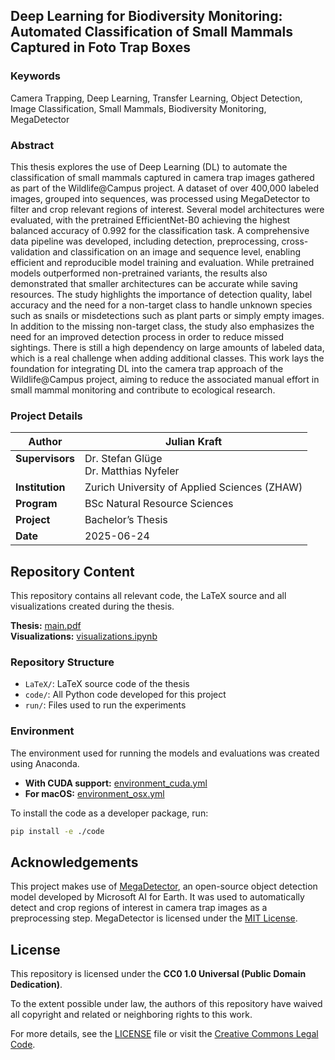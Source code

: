 ## Deep Learning for Biodiversity Monitoring: Automated Classification of Small Mammals Captured in Foto Trap Boxes

### Keywords
Camera Trapping, Deep Learning, Transfer Learning, Object Detection, Image Classification, Small Mammals, Biodiversity Monitoring, MegaDetector

### Abstract

This thesis explores the use of Deep Learning (DL) to automate the classification of small mammals captured in camera trap images gathered as part of the Wildlife@Campus project.
A dataset of over 400,000 labeled images, grouped into sequences, was processed using MegaDetector to filter and crop relevant regions of interest.
Several model architectures were evaluated, with the pretrained EfficientNet-B0 achieving the highest balanced accuracy of 0.992 for the classification task.
A comprehensive data pipeline was developed, including detection, preprocessing, cross-validation and classification on an image and sequence level, enabling efficient and reproducible model training and evaluation.
While pretrained models outperformed non-pretrained variants, the results also demonstrated that smaller architectures can be accurate while saving resources.
The study highlights the importance of detection quality, label accuracy and the need for a non-target class to handle unknown species such as snails or misdetections such as plant parts or simply empty images.
In addition to the missing non-target class, the study also emphasizes the need for an improved detection process in order to reduce missed sightings.
There is still a high dependency on large amounts of labeled data, which is a real challenge when adding additional classes.
This work lays the foundation for integrating DL into the camera trap approach of the Wildlife@Campus project, aiming to reduce the associated manual effort in small mammal monitoring and contribute to ecological research.

### Project Details

| **Author**       | Julian Kraft                              |
|------------------|--------------------------------------------|
| **Supervisors**<br><br> | Dr. Stefan Glüge<br>Dr. Matthias Nyfeler   |
| **Institution**  | Zurich University of Applied Sciences (ZHAW) |
| **Program**      | BSc Natural Resource Sciences              |
| **Project**      | Bachelor’s Thesis                          |
| **Date**         | 2025-06-24                                 |

## Repository Content

This repository contains all relevant code, the LaTeX source and all visualizations created during the thesis.

**Thesis:** [main.pdf](./LaTeX/main.pdf)<br>
**Visualizations:** [visualizations.ipynb](./visualizations.ipynb)

### Repository Structure

- `LaTeX/`: LaTeX source code of the thesis  
- `code/`: All Python code developed for this project  
- `run/`: Files used to run the experiments

### Environment

The environment used for running the models and evaluations was created using Anaconda.

- **With CUDA support:** [environment_cuda.yml](./environment_cuda.yml)  
- **For macOS:** [environment_osx.yml](./environment_osx.yml)

To install the code as a developer package, run:

```bash
pip install -e ./code
```

## Acknowledgements

This project makes use of [MegaDetector](https://github.com/agentmorris/MegaDetector/tree/main), an open-source object detection model developed by Microsoft AI for Earth. 
It was used to automatically detect and crop regions of interest in camera trap images as a preprocessing step.
MegaDetector is licensed under the [MIT License](https://github.com/agentmorris/MegaDetector/blob/main/LICENSE). 

## License

This repository is licensed under the **CC0 1.0 Universal (Public Domain Dedication)**. 

To the extent possible under law, the authors of this repository have waived all copyright and related or neighboring rights to this work. 

For more details, see the [LICENSE](./LICENSE) file or visit the [Creative Commons Legal Code](https://creativecommons.org/publicdomain/zero/1.0/legalcode).


